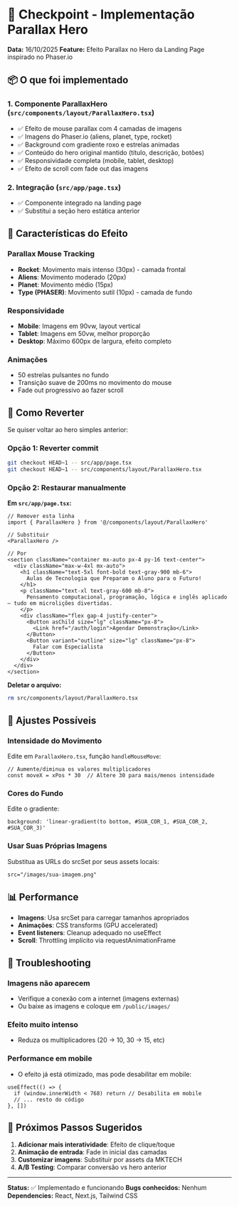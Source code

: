 # 🎯 Checkpoint - Implementação Parallax Hero

**Data:** 16/10/2025
**Feature:** Efeito Parallax no Hero da Landing Page inspirado no Phaser.io

## 📦 O que foi implementado

### 1. Componente ParallaxHero (`src/components/layout/ParallaxHero.tsx`)
- ✅ Efeito de mouse parallax com 4 camadas de imagens
- ✅ Imagens do Phaser.io (aliens, planet, type, rocket)
- ✅ Background com gradiente roxo e estrelas animadas
- ✅ Conteúdo do hero original mantido (título, descrição, botões)
- ✅ Responsividade completa (mobile, tablet, desktop)
- ✅ Efeito de scroll com fade out das imagens

### 2. Integração (`src/app/page.tsx`)
- ✅ Componente integrado na landing page
- ✅ Substitui a seção hero estática anterior

## 🎨 Características do Efeito

### Parallax Mouse Tracking
- **Rocket**: Movimento mais intenso (30px) - camada frontal
- **Aliens**: Movimento moderado (20px)
- **Planet**: Movimento médio (15px)
- **Type (PHASER)**: Movimento sutil (10px) - camada de fundo

### Responsividade
- **Mobile**: Imagens em 90vw, layout vertical
- **Tablet**: Imagens em 50vw, melhor proporção
- **Desktop**: Máximo 600px de largura, efeito completo

### Animações
- 50 estrelas pulsantes no fundo
- Transição suave de 200ms no movimento do mouse
- Fade out progressivo ao fazer scroll

## 🔄 Como Reverter

Se quiser voltar ao hero simples anterior:

### Opção 1: Reverter commit
```bash
git checkout HEAD~1 -- src/app/page.tsx
git checkout HEAD~1 -- src/components/layout/ParallaxHero.tsx
```

### Opção 2: Restaurar manualmente

**Em `src/app/page.tsx`:**
```tsx
// Remover esta linha
import { ParallaxHero } from '@/components/layout/ParallaxHero'

// Substituir
<ParallaxHero />

// Por
<section className="container mx-auto px-4 py-16 text-center">
  <div className="max-w-4xl mx-auto">
    <h1 className="text-5xl font-bold text-gray-900 mb-6">
      Aulas de Tecnologia que Preparam o Aluno para o Futuro!
    </h1>
    <p className="text-xl text-gray-600 mb-8">
      Pensamento computacional, programação, lógica e inglês aplicado — tudo em microlições divertidas.
    </p>
    <div className="flex gap-4 justify-center">
      <Button asChild size="lg" className="px-8">
        <Link href="/auth/login">Agendar Demonstração</Link>
      </Button>
      <Button variant="outline" size="lg" className="px-8">
        Falar com Especialista
      </Button>
    </div>
  </div>
</section>
```

**Deletar o arquivo:**
```bash
rm src/components/layout/ParallaxHero.tsx
```

## 🔧 Ajustes Possíveis

### Intensidade do Movimento
Edite em `ParallaxHero.tsx`, função `handleMouseMove`:
```tsx
// Aumente/diminua os valores multiplicadores
const moveX = xPos * 30  // Altere 30 para mais/menos intensidade
```

### Cores do Fundo
Edite o gradiente:
```tsx
background: 'linear-gradient(to bottom, #SUA_COR_1, #SUA_COR_2, #SUA_COR_3)'
```

### Usar Suas Próprias Imagens
Substitua as URLs do srcSet por seus assets locais:
```tsx
src="/images/sua-imagem.png"
```

## 📊 Performance

- **Imagens**: Usa srcSet para carregar tamanhos apropriados
- **Animações**: CSS transforms (GPU accelerated)
- **Event listeners**: Cleanup adequado no useEffect
- **Scroll**: Throttling implícito via requestAnimationFrame

## 🐛 Troubleshooting

### Imagens não aparecem
- Verifique a conexão com a internet (imagens externas)
- Ou baixe as imagens e coloque em `/public/images/`

### Efeito muito intenso
- Reduza os multiplicadores (20 → 10, 30 → 15, etc)

### Performance em mobile
- O efeito já está otimizado, mas pode desabilitar em mobile:
```tsx
useEffect(() => {
  if (window.innerWidth < 768) return // Desabilita em mobile
  // ... resto do código
}, [])
```

## 📝 Próximos Passos Sugeridos

1. **Adicionar mais interatividade**: Efeito de clique/toque
2. **Animação de entrada**: Fade in inicial das camadas
3. **Customizar imagens**: Substituir por assets da MKTECH
4. **A/B Testing**: Comparar conversão vs hero anterior

---

**Status:** ✅ Implementado e funcionando
**Bugs conhecidos:** Nenhum
**Dependencies:** React, Next.js, Tailwind CSS

